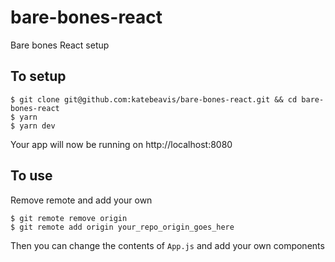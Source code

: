 # bare-bones-react

Bare bones React setup

## To setup

```
$ git clone git@github.com:katebeavis/bare-bones-react.git && cd bare-bones-react
$ yarn
$ yarn dev
```

Your app will now be running on http://localhost:8080

## To use

Remove remote and add your own

```
$ git remote remove origin
$ git remote add origin your_repo_origin_goes_here
```

Then you can change the contents of `App.js` and add your own components
